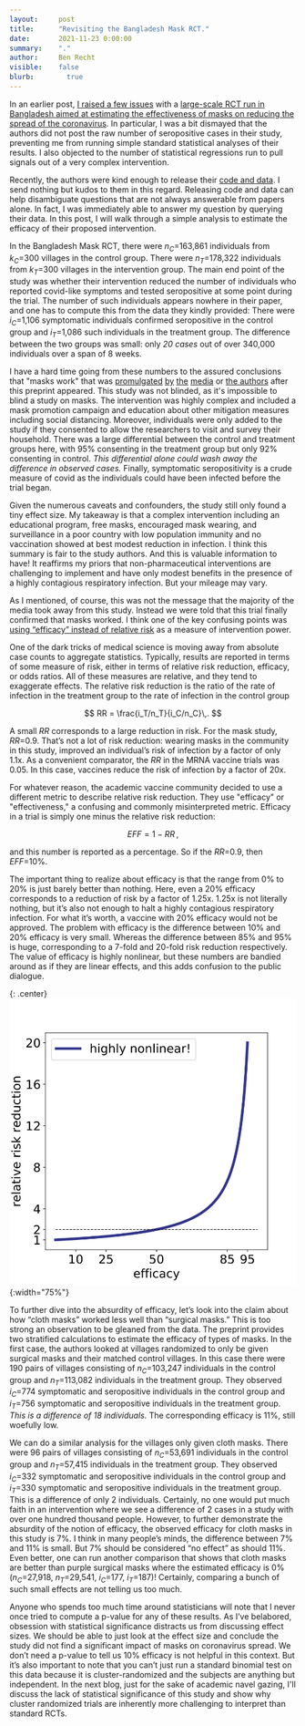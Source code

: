 ```yaml
---
layout:     post
title:      "Revisiting the Bangladesh Mask RCT."
date:       2021-11-23 0:00:00
summary:    "."
author:     Ben Recht
visible:    false
blurb: 		  true
---
```


In an earlier post, [I raised a few issues](https://www.argmin.net/2021/09/13/effect-size/) with a [large-scale RCT run in Bangladesh aimed at estimating the effectiveness of masks on reducing the spread of the coronavirus](https://www.poverty-action.org/sites/default/files/publications/Mask_Second_Stage_Paper_20211108.pdf.pdf). In particular, I was a bit dismayed that the authors did not post the raw number of seropositive cases in their study, preventing me from running simple standard statistical analyses of their results. I also objected to the number of statistical regressions run to pull signals out of a very complex intervention.

Recently, the authors were kind enough to release their [code and data](https://gitlab.com/emily-crawford/bd-mask-rct). I send nothing but kudos to them in this regard. Releasing code and data can help disambiguate questions that are not always answerable from papers alone. In fact, I was immediately able to answer my question by querying their data. In this post, I will walk through a simple analysis to estimate the efficacy of their proposed intervention.

In the Bangladesh Mask RCT, there were $n_C=$163,861 individuals from $k_C=$300 villages in the control group. There were $n_T=$178,322 individuals from $k_T=$300 villages in the intervention group. The main end point of the study was whether their intervention reduced the number of individuals who reported covid-like symptoms and tested seropositive at some point during the trial. The number of such individuals appears nowhere in their paper, and one has to compute this from the data they kindly provided: There were $i_C=$1,106 symptomatic individuals confirmed seropositive in the control group and $i_T=$1,086 such individuals in the treatment group. The difference between the two groups was small: only _20 cases_ out of over 340,000 individuals over a span of 8 weeks.

I have a hard time going from these numbers to the assured conclusions that "masks work" that was [promulgated](https://www.theatlantic.com/ideas/archive/2021/09/masks-were-working-all-along/619989/) [by](https://www.nature.com/articles/d41586-021-02457-y) [the](https://www.nbcnews.com/science/science-news/largest-study-masks-yet-details-importance-fighting-covid-19-rcna1858) [media](https://www.washingtonpost.com/world/2021/09/01/masks-study-covid-bangladesh/) or [the authors](https://www.nytimes.com/2021/09/26/opinion/do-masks-work-for-covid-prevention.html) after this preprint appeared. This study was not blinded, as it's impossible to blind a study on masks. The intervention was highly complex and included a mask promotion campaign and education about other mitigation measures including social distancing. Moreover, individuals were only added to the study if they consented to allow the researchers to visit and survey their household. There was a large differential between the control and treatment groups here, with 95% consenting in the treatment group but only 92% consenting in control. _This differential alone could wash away the difference in observed cases._ Finally, symptomatic seropositivity is a crude measure of covid as the individuals could have been infected before the trial began.

Given the numerous caveats and confounders, the study still only found a tiny effect size. My takeaway is that a complex intervention including an educational program, free masks, encouraged mask wearing, and surveillance in a poor country with low population immunity and no vaccination showed at best modest reduction in infection. I think this summary is fair to the study authors. And this is valuable information to have! It reaffirms my priors that non-pharmaceutical interventions are challenging to implement and have only modest benefits in the presence of a highly contagious respiratory infection. But your mileage may vary.

As I mentioned, of course, this was not the message that the majority of the media took away from this study. Instead we were told that this trial finally confirmed that masks worked. I think one of the key confusing points was [using “efficacy” instead of relative risk](http://www.argmin.net/2021/08/13/relative-risk/) as a measure of intervention power.

One of the dark tricks of medical science is moving away from absolute case counts to aggregate statistics. Typically, results are reported in terms of some measure of risk, either in terms of relative risk reduction, efficacy, or odds ratios. All of these measures are relative, and they tend to exaggerate effects. The relative risk reduction is the ratio of the rate of infection in the treatment group to the rate of infection in the control group

$$
    RR = \frac{i_T/n_T}{i_C/n_C}\,.
$$

A small $RR$ corresponds to a large reduction in risk. For the mask study, $RR=$0.9. That’s not a lot of risk reduction: wearing masks in the community in this study, improved an individual’s risk of infection by a factor of only 1.1x. As a convenient comparator, the $RR$ in the MRNA vaccine trials was 0.05. In this case, vaccines reduce the risk of infection by a factor of 20x.

For whatever reason, the academic vaccine community decided to use a different metric to describe relative risk reduction. They use "efficacy" or "effectiveness," a confusing and commonly misinterpreted metric. Efficacy in a trial is simply one minus the relative risk reduction:

$$
EFF = 1-RR\,,
$$

and this number is reported as a percentage. So if the $RR=$0.9, then $EFF=$10%.

The important thing to realize about efficacy is that the range from 0% to 20% is just barely better than nothing. Here, even a 20% efficacy corresponds to a reduction of risk by a factor of 1.25x. 1.25x is not literally nothing, but it’s also not enough to halt a highly contagious respiratory infection. For what it’s worth, a vaccine with 20% efficacy would not be approved.  The problem with efficacy is the difference between 10% and 20% efficacy is very small. Whereas the difference between 85% and 95% is huge, corresponding to a 7-fold and 20-fold risk reduction respectively. The value of efficacy is highly nonlinear, but these numbers are bandied around as if they are linear effects, and this adds confusion to the public dialogue.

{: .center}
![The relationship between effectiveness and risk reduction is highly nonlinear](/assets/eff_v_rr.png){:width="75%"}

To further dive into the absurdity of efficacy, let’s look into the claim about how “cloth masks” worked less well than “surgical masks.” This is too strong an observation to be gleaned from the data. The preprint provides two stratified calculations to estimate the efficacy of types of masks. In the first case, the authors looked at villages randomized to only be given surgical masks and their matched control villages. In this case there were 190 pairs of villages consisting of $n_C=$103,247 individuals in the control group and $n_T=$113,082 individuals in the treatment group. They observed $i_C=$774 symptomatic and seropositive individuals in the control group and $i_T=$756 symptomatic and seropositive individuals in the treatment group. _This is a difference of 18 individuals._ The corresponding efficacy is 11%, still woefully low.

We can do a similar analysis for the villages only given cloth masks. There were 96 pairs of villages consisting of $n_C=$53,691 individuals in the control group and $n_T=$57,415 individuals in the treatment group. They observed $i_C=$332 symptomatic and seropositive individuals in the control group and $i_T=$330 symptomatic and seropositive individuals in the treatment group. This is a difference of only 2 individuals. Certainly, no one would put much faith in an intervention where we see a difference of 2 cases in a study with over one hundred thousand people. However, to further demonstrate the absurdity of the notion of efficacy, the observed efficacy for cloth masks in this study is 7%. I think in many people’s minds, the difference between 7% and 11% is small. But 7% should be considered “no effect” as should 11%. Even better, one can run another comparison that shows that cloth masks are better than purple surgical masks where the estimated efficacy is 0% ($n_C=$27,918, $n_T=$29,541, $i_C=$177, $i_T=$187)! Certainly, comparing a bunch of such small effects are not telling us too much.

Anyone who spends too much time around statisticians will note that I never once tried to compute a p-value for any of these results. As I’ve belabored, obsession with statistical significance distracts us from discussing effect sizes. We should be able to just look at the effect size and conclude the study did not find a significant impact of masks on coronavirus spread. We don’t need a p-value to tell us 10% efficacy is not helpful in this context. But it’s also important to note that you can’t just run a standard binomial test on this data because it is cluster-randomized and the subjects are anything but independent. In the next blog, just for the sake of academic navel gazing, I'll discuss the lack of statistical significance of this study and show why cluster randomized trials are inherently more challenging to interpret than standard RCTs.
